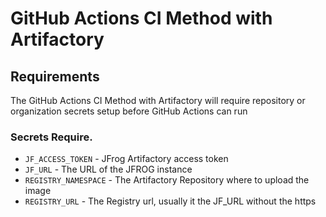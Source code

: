 # GitHub Actions CI Method with Artifactory

## Requirements

The GitHub Actions CI Method with Artifactory will require repository or organization secrets setup before GitHub Actions can run

### Secrets Require.

- `JF_ACCESS_TOKEN` - JFrog Artifactory access token
- `JF_URL` - The URL of the JFROG instance
- `REGISTRY_NAMESPACE` - The Artifactory Repository where to upload the image
- `REGISTRY_URL` - The Registry url, usually it the JF_URL without the https

